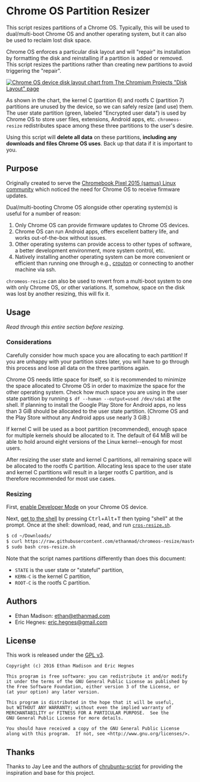 # Chrome OS Partition Resizer

This script resizes partitions of a Chrome OS.
Typically, this will be used to dual/multi-boot Chrome OS and another operating system, but it can also be used to reclaim lost disk space.

Chrome OS enforces a particular disk layout and will "repair" its installation by formatting the disk and reinstalling if a partition is added or removed.
This script resizes the partitions rather than creating new partitions to avoid triggering the "repair".

[![Chrome OS device disk layout chart from The Chromium Projects "Disk Layout" page](https://www.chromium.org/_/rsrc/1284148304249/chromium-os/chromiumos-design-docs/disk-format/layout.png "Chrome OS device disk layout from The Chromium Projects \"Disk Layout\" page. The green partiton labeled \"Encrypted user data\" is where Chrome OS stores user data. The grey partitions labeled \"Unused Kernel C\" and \"Unused Rootfs C\" are ideal places to put another operating system. Click to learn more.")](https://www.chromium.org/chromium-os/chromiumos-design-docs/disk-format)

As shown in the chart, the kernel C (partition 6) and rootfs C (partition 7) partitions are unused by the device, so we can safely resize (and use) them.
The user state partition (green, labeled "Encrypted user data") is used by Chrome OS to store user files, extensions, Android apps, etc.
`chromeos-resize` redistributes space among these three partitions to the user's desire.


Using this script will **delete all data** on these partitions, **including any downloads and files Chrome OS uses**.
Back up that data if it is important to you.

## Purpose

Originally created to serve the [Chromebook Pixel 2015 (samus) Linux community](https://github.com/raphael/linux-samus) which noticed the need for Chrome OS to receive firmware updates.

Dual/multi-booting Chrome OS alongside other operating system(s) is useful for a number of reason:

1) Only Chrome OS can provide firmware updates to Chrome OS devices.
2) Chrome OS can run Android apps, offers excellent battery life, and works out-of-the-box without issues.
3) Other operating systems can provide access to other types of software, a better development environment, more system control, etc.
4) Natively installing another operating system can be more convenient or efficient than running one through e.g., [crouton](https://github.com/dnschneid/crouton) or connecting to another machine via ssh.

`chromeos-resize` can also be used to revert from a multi-boot system to one with only Chrome OS, or other variations.
If, somehow, space on the disk was lost by another resizing, this will fix it.

## Usage

_Read through this entire section before resizing._

### Considerations
Carefully consider how much space you are allocating to each partition!
If you are unhappy with your partition sizes later, you will have to go through this process and lose all data on the three partitions again.

Chrome OS needs little space for itself, so it is recommended to minimize the space allocated to Chrome OS in order to maximize the space for the other operating system.
Check how much space you are using in the user state partition by running `$ df --human --output=used /dev/sda1` at the shell.
If planning to install the Google Play Store for Android apps, no less than 3 GiB should be allocated to the user state partition.
(Chrome OS and the Play Store without any Android apps use nearly 3 GiB.)

If kernel C will be used as a boot partition (recommended), enough space for multiple kernels should be allocated to it.
The default of 64 MiB will be able to hold around eight versions of the Linux kernel--enough for most users.

After resizing the user state and kernel C partitions, all remaining space will be allocated to the rootfs C partition.
Allocating less space to the user state and kernel C partitions will result in a larger rootfs C partition, and is therefore recommended for most use cases.

### Resizing

First, [enable Developer Mode](https://chromium.googlesource.com/chromiumos/docs/+/master/developer_mode.md#dev-mode) on your Chrome OS device.

Next, [get to the shell](https://chromium.googlesource.com/chromiumos/docs/+/master/developer_mode.md#crosh) by pressing <kbd>Ctrl</kbd>+<kbd>Alt</kbd>+<kbd>T</kbd> then typing "shell" at the prompt.
Once at the shell: download, read, and run [`cros-resize.sh`](https://github.com/ethanmad/chromeos-resize/blob/master/cros-resize.sh).

```bash
$ cd ~/Downloads/
$ curl https://raw.githubusercontent.com/ethanmad/chromeos-resize/master/cros-resize.sh
$ sudo bash cros-resize.sh
```

Note that the script names partitions differently than does this document:

- `STATE` is the user state or "stateful" partition,
- `KERN-C` is the kernel C partition,
- `ROOT-C` is the rootfs C partition.

## Authors

- Ethan Madison: <ethan@ethanmad.com>
- Eric Hegnes:   <eric.hegnes@gmail.com>


## License

This work is released under the [GPL v3](http://www.gnu.org/licenses/gpl-3.0.html).

    Copyright (c) 2016 Ethan Madison and Eric Hegnes

    This program is free software: you can redistribute it and/or modify
    it under the terms of the GNU General Public License as published by
    the Free Software Foundation, either version 3 of the License, or
    (at your option) any later version.

    This program is distributed in the hope that it will be useful,
    but WITHOUT ANY WARRANTY; without even the implied warranty of
    MERCHANTABILITY or FITNESS FOR A PARTICULAR PURPOSE.  See the
    GNU General Public License for more details.

    You should have received a copy of the GNU General Public License
    along with this program.  If not, see <http://www.gnu.org/licenses/>.


## Thanks

Thanks to Jay Lee and the authors of [chrubuntu-script](https://github.com/jay0lee/chrubuntu-script) for providing the inspiration and base for this project.
